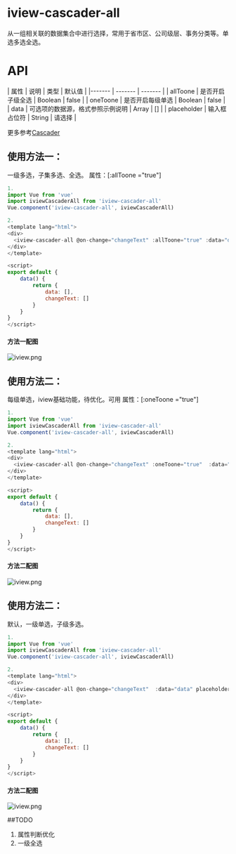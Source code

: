# iview-cascader-all
从一组相关联的数据集合中进行选择，常用于省市区、公司级层、事务分类等。单选多选全选。

# API
| 属性 | 说明 | 类型  | 默认值 |
|------- | ------- | -------   |
| allToone | 是否开启子级全选 | Boolean  | false  |
| oneToone | 是否开启每级单选 | Boolean  | false  |
| data | 可选项的数据源，格式参照示例说明 | Array  |  []   |
| placeholder | 输入框占位符 | String  | 请选择  |

更多参考[Cascader](https://www.iviewui.com/components/cascader)

## 使用方法一：
一级多选，子集多选、全选。
属性：[:allToone ="true"]

```js
1.
import Vue from 'vue'
import iviewCascaderAll from 'iview-cascader-all'
Vue.component('iview-cascader-all', iviewCascaderAll)

2.
<template lang="html">
<div>
  <iview-cascader-all @on-change="changeText" :allToone="true" :data="data" placeholder="数据"></iview-cascader-all>
</div>
</template>

<script>
export default {
    data() {
        return {
            data: [],
            changeText: []
        }
    }
}
</script>

```  
#### 方法一配图
![iview.png](https://github.com/zhangrongliang/iview-cascader-all/blob/master/1.png?raw=true)

## 使用方法二：
每级单选，iview基础功能，待优化。可用
属性：[:oneToone ="true"]

```js
1.
import Vue from 'vue'
import iviewCascaderAll from 'iview-cascader-all'
Vue.component('iview-cascader-all', iviewCascaderAll)

2.
<template lang="html">
<div>
  <iview-cascader-all @on-change="changeText" :oneToone="true"  :data="data" placeholder="数据"></iview-cascader-all>
</div>
</template>

<script>
export default {
    data() {
        return {
            data: [],
            changeText: []
        }
    }
}
</script>

```  
#### 方法二配图
![iview.png](https://github.com/zhangrongliang/iview-cascader-all/blob/master/2.png?raw=true)

## 使用方法二：
默认，一级单选，子级多选。

```js
1.
import Vue from 'vue'
import iviewCascaderAll from 'iview-cascader-all'
Vue.component('iview-cascader-all', iviewCascaderAll)

2.
<template lang="html">
<div>
  <iview-cascader-all @on-change="changeText"  :data="data" placeholder="数据"></iview-cascader-all>
</div>
</template>

<script>
export default {
    data() {
        return {
            data: [],
            changeText: []
        }
    }
}
</script>

```  
#### 方法二配图
![iview.png](https://github.com/zhangrongliang/iview-cascader-all/blob/master/3.png?raw=true)



##TODO
1. 属性判断优化
2. 一级全选
